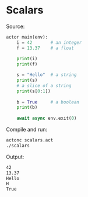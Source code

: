 # Scalars

Source:
```python
actor main(env):
    i = 42       # an integer
    f = 13.37    # a float
    
    print(i)
    print(f)

    s = "Hello"  # a string
    print(s)
    # a slice of a string
    print(s[0:1])
    
    b = True     # a boolean
    print(b)
    
    await async env.exit(0)
```

Compile and run:
```sh
actonc scalars.act
./scalars
```

Output:
```sh
42
13.37
Hello
H
True
```
